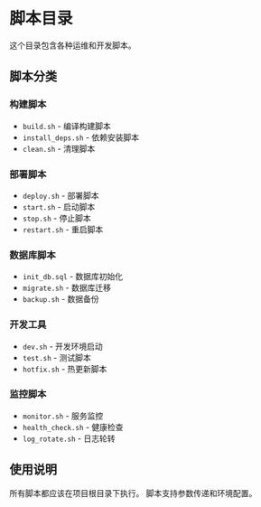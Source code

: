 # 脚本目录

这个目录包含各种运维和开发脚本。

## 脚本分类

### 构建脚本
- `build.sh` - 编译构建脚本
- `install_deps.sh` - 依赖安装脚本
- `clean.sh` - 清理脚本

### 部署脚本
- `deploy.sh` - 部署脚本
- `start.sh` - 启动脚本
- `stop.sh` - 停止脚本
- `restart.sh` - 重启脚本

### 数据库脚本
- `init_db.sql` - 数据库初始化
- `migrate.sh` - 数据库迁移
- `backup.sh` - 数据备份

### 开发工具
- `dev.sh` - 开发环境启动
- `test.sh` - 测试脚本
- `hotfix.sh` - 热更新脚本

### 监控脚本
- `monitor.sh` - 服务监控
- `health_check.sh` - 健康检查
- `log_rotate.sh` - 日志轮转

## 使用说明

所有脚本都应该在项目根目录下执行。
脚本支持参数传递和环境配置。
